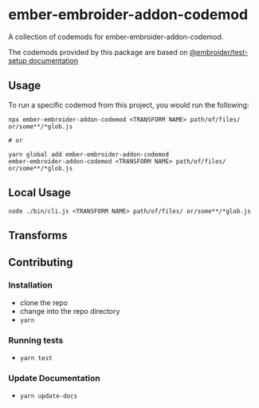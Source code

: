 # ember-embroider-addon-codemod

A collection of codemods for ember-embroider-addon-codemod.

The codemods provided by this package are based on
[@embroider/test-setup documentation](https://github.com/embroider-build/embroider/tree/master/packages/test-setup#maybeembroiderapp-embroideroptions)

## Usage

To run a specific codemod from this project, you would run the following:

```
npx ember-embroider-addon-codemod <TRANSFORM NAME> path/of/files/ or/some**/*glob.js

# or

yarn global add ember-embroider-addon-codemod
ember-embroider-addon-codemod <TRANSFORM NAME> path/of/files/ or/some**/*glob.js
```

## Local Usage

```
node ./bin/cli.js <TRANSFORM NAME> path/of/files/ or/some**/*glob.js
```

## Transforms

<!--TRANSFORMS_START-->
<!--TRANSFORMS_END-->

## Contributing

### Installation

- clone the repo
- change into the repo directory
- `yarn`

### Running tests

- `yarn test`

### Update Documentation

- `yarn update-docs`
